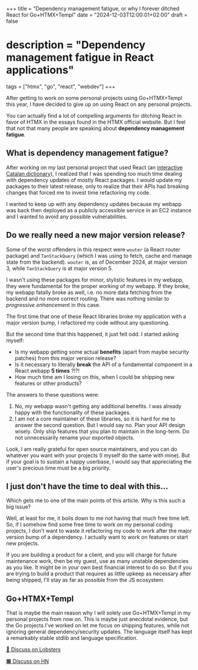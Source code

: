 +++
title = "Dependency management fatigue, or why I forever ditched React for Go+HTMX+Templ"
date = "2024-12-03T12:00:01+02:00"
draft = false

# description = "Dependency management fatigue in React applications"

tags = ["htmx", "go", "react", "webdev"]
+++

After getting to work on some personal projects using Go+HTMX+Templ this year, I have decided to give up on using React on any personal projects.

You can actually find a lot of compelling arguments for ditching React in favor of HTMX in the essays found in the HTMX official website.
But I feel that not that many people are speaking about **dependency management fatigue**.

## What is dependency management fatigue?

After working on my last personal project that used React (an [interactive Catalan dictionary](https://github.com/erodrigufer/catDict)), I realized that I was spending too much time dealing with dependency updates of mostly React packages.
I would update my packages to their latest release, only to realize that their APIs had breaking changes that forced me to invest time refactoring my code.

I wanted to keep up with any dependency updates because my webapp was back then deployed as a publicly accessible service in an EC2 instance and I wanted to avoid any possible vulnerabilities.

## Do we really need a new major version release?

Some of the worst offenders in this respect were `wouter` (a React router package) and `TanStackQuery` (which I was using to fetch, cache and manage state from the backend).
`wouter` is, as of December 2024, at major version 3, while `TanStackQuery` is at major version 5.

I wasn't using these packages for minor, stylistic features in my webapp, they were fundamental for the proper working of my webapp.
If they broke, my webapp fatally broke as well, i.e. no more data fetching from the backend and no more correct routing.
There was nothing similar to _progressive enhancement_ in this case.

The first time that one of these React libraries broke my application with a major version bump, I refactored my code without any questioning.

But the second time that this happened, it just felt odd.
I started asking myself:

- Is my webapp getting some actual **benefits** (apart from maybe security patches) from this major version release?
- Is it necessary to literally **break** the API of a fundamental component in a React webapp **5 times** ?!?!
- How much time am I losing on this, when I could be shipping new features or other products?

The answers to these questions were:

1. No, my webapp wasn't getting any additional benefits.
   I was already happy with the functionality of these packages.
2. I am not a core maintainer of these libraries, so it is hard for me to answer the second question.
   But I would say no.
   Plan your API design wisely.
   Only ship features that you plan to maintain in the long-term.
   Do not unnecessarily rename your exported objects.

Look, I am really grateful for open source maintainers, and you can do whatever you want with your projects (I myself do the same with mine).
But if your goal is to sustain a happy userbase, I would say that appreciating the user's precious time must be a big priority.

## I just don't have the time to deal with this...

Which gets me to one of the main points of this article.
Why is this such a big issue?

Well, at least for me, it boils down to me not having that much free time left.
So, if I somehow find some free time to work on my personal coding projects, I don't want to waste it refactoring my code to work after the major version bump of a dependency.
I actually want to work on features or start new projects.

If you are building a product for a client, and you will charge for future maintenance work, then be my guest, use as many unstable dependencies as you like.
It might be in your own best financial interest to do so.
But if you are trying to build a product that requires as little upkeep as necessary after being shipped, I'll stay as far as possible from the JS ecosystem.

## Go+HTMX+Templ

That is maybe the main reason why I will solely use Go+HTMX+Templ in my personal projects from now on.
This is maybe just anecdotal evidence, but the Go projects I've worked on let me focus on shipping features, while not ignoring general dependency/security updates.
The language itself has kept a remarkably stable stdlib and language specification.

[🦞 Discuss on Lobsters](https://lobste.rs/s/xyvjbb/dependency_management_fatigue_why_i)

[🟧 Discuss on HN](https://news.ycombinator.com/item?id=42305348)
